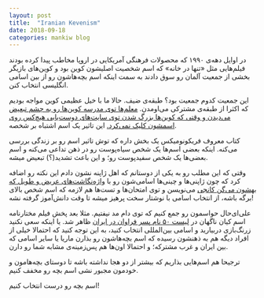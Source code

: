 ```yaml
---
layout: post
title:  "Iranian Kevenism"
date: 2018-09-18
categories: mankiw blog
---
```


در اوایل دهه‌ی ۱۹۹۰ که محصولات فرهنگی آمریکایی در اروپا مخاطب پیدا کرده بودند
فیلم‌هایی مثل «تنها در خانه» که اسم شخصیت اصلیشون کوین بود و کوین‌های بازیگر بخشی از جمعیت آلمان رو سوق دادند به سمت اینکه اسم بچه‌هاشون رو از بین اسامی انگلیسی انتخاب کنن.

این جمعیت کدوم جمعیت بود؟ طبقه‌ی ضیف.
حالا ما با خیل عظیمی کوین مواجه بودیم که اکثرا از طبقه‌ی مشترکی می‌اومدن.
[معلم‌ها توی مدرسه کوین‌ها رو به چشم تبعیض می‌دیدن و وقتی که کوین‌ها بزرگ شدن توی سایت‌های دوست‌یابی هیچ‌کس روی اسمشون کلیک نمی‌کرد.][3]
این تاثیر یک اسم اشتباه بر شخصه.

کتاب معروف فریکونومیکس  یک بخش داره که توش تاثیر اسم رو بر زندگی بررسی می‌کنه. اینکه بعضی اسم‌ها یک شخص سیاه‌پوست رو در ذهن تداعی می‌کنه و اسم بعضی‌ها یک شخص سفیدپوست رو؛ و این باعث تشدید(؟) تبعیض میشه.

وقتی که این مطلب رو به یکی از دوستانم که اهل ژاپنه نشون دادم این نکته رو اضافه کرد که چون ژاپنی‌ها و چینی‌ها اسامی‌شون رو با [واژه‌نگاشت‌های عریض و طویل که بهشون می‌گن کانجی][1] می‌نویسن و توی امتحان‌ها و تست‌ها هم لازمه که اسم شخص بالای برگه باشه، از انتخاب اسامی با نوشتار سخت پرهیز میشه تا وقت دانش‌آموز گرفته نشه! 

علی‌ای‌حال حواسمون رو جمع کنیم که توی دام مد نیفتیم.
مثلا بعد پخش فیلم مختارنامه اسم کیان ناگهان در [لیست ۵۰ نام پسر فراوان در ایران][2] ظاهر شد.
یا اینکه سعی نکنید زرنگ‌بازی دربیارید و اسامی بین‌المللی انتخاب کنید، به این توجه کنید که احتمالا خیلی از افراد دیگه هم به ذهنشون رسیده که اسم بچه‌هاشون رو بذارن ماریا یا سایر اسامی که بین ایران و غرب مشترکه؛ و احتمالا اون‌ها هم پس‌زمینه‌ی مشابه شما رو دارن.

ترجیحا هم اسم‌هایی بذاریم که بیشتر از دو هجا نداشته باشه تا دوستای بچه‌هامون و خودمون مجبور نشی اسم بچه رو مخفف کنیم.

اسم بچه رو درست انتخاب کنیم!



[1]: https://fa.wikipedia.org/wiki/%DA%A9%D8%A7%D9%86%D8%AC%DB%8C
[2]: http://www.sabteahval.ir/Upload/Modules/Contents/asset100/name/p1390.htm
[3]: https://en.wikipedia.org/wiki/German_Kevinism

